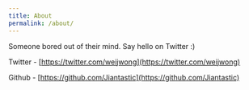 ```yaml
---
title: About
permalink: /about/
---
```


Someone bored out of their mind. Say hello on Twitter :)

Twitter - [https://twitter.com/weijwong](https://twitter.com/weijwong)

Github - [https://github.com/Jiantastic](https://github.com/Jiantastic)


